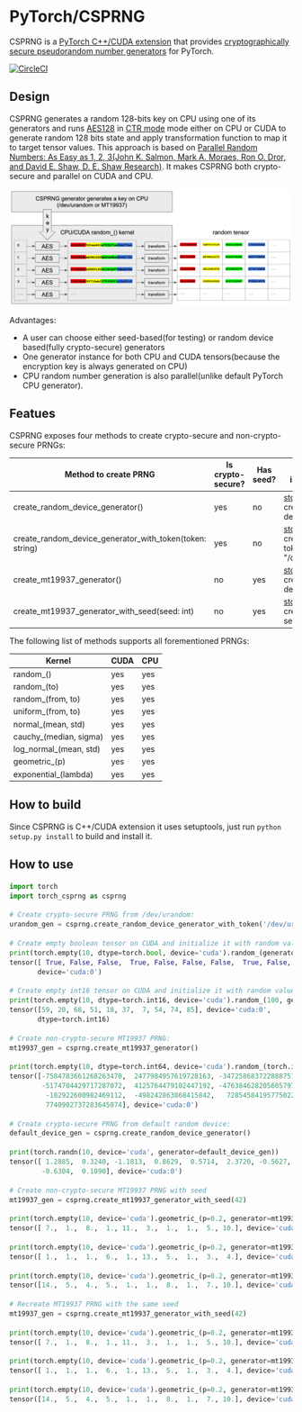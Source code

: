 # PyTorch/CSPRNG

CSPRNG is a [PyTorch C++/CUDA extension](https://pytorch.org/tutorials/advanced/cpp_extension.html) that provides [cryptographically secure pseudorandom number generators](https://en.wikipedia.org/wiki/Cryptographically_secure_pseudorandom_number_generator) for PyTorch.

[![CircleCI](https://circleci.com/gh/pytorch/csprng.svg?style=shield&circle-token=64701692dd7f13f31019612289f0200fdb661dc2)](https://circleci.com/gh/pytorch/csprng)

## Design

CSPRNG generates a random 128-bits key on CPU using one of its generators and runs
[AES128](https://en.wikipedia.org/wiki/Advanced_Encryption_Standard) in [CTR mode](https://en.wikipedia.org/wiki/Block_cipher_mode_of_operation#Counter_(CTR)) 
mode either on CPU or CUDA to generate random 128 bits state and apply transformation function to map it to target tensor values.
This approach is based on [Parallel Random Numbers: As Easy as 1, 2, 3(John K. Salmon, Mark A. Moraes, Ron O. Dror, and David E. Shaw, D. E. Shaw Research)](http://www.thesalmons.org/john/random123/papers/random123sc11.pdf).
It makes CSPRNG both crypto-secure and parallel on CUDA and CPU.

![CSPRNG architecture](.github/csprng_architecture.png)

Advantages:

- A user can choose either seed-based(for testing) or random device based(fully crypto-secure) generators
- One generator instance for both CPU and CUDA tensors(because the encryption key is always generated on CPU)
- CPU random number generation is also parallel(unlike default PyTorch CPU generator).

## Featues

CSPRNG exposes four methods to create crypto-secure and non-crypto-secure PRNGs:

| Method to create PRNG                                    | Is crypto-secure? | Has seed? | Underlying implementation                                                                                                      |
|----------------------------------------------------------|-------------------|-----------|--------------------------------------------------------------------------------------------------------------------------------|
| create_random_device_generator()                         |         yes       |    no     | [std::random_device](https://en.cppreference.com/w/cpp/numeric/random/random_device) created with default constructor          |
| create_random_device_generator_with_token(token: string) |         yes       |    no     | [std::random_device](https://en.cppreference.com/w/cpp/numeric/random/random_device) created with a token(e.g. "/dev/urandom") |
| create_mt19937_generator()                               |         no        |    yes    | [std::mt19937](https://en.cppreference.com/w/cpp/numeric/random/mersenne_twister_engine) created with default constructor      |
| create_mt19937_generator_with_seed(seed: int)            |         no        |    yes    | [std::mt19937](https://en.cppreference.com/w/cpp/numeric/random/mersenne_twister_engine) created with a seed                   |

The following list of methods supports all forementioned PRNGs:

| Kernel                 | CUDA | CPU |
|------------------------|------|-----|
| random_()              | yes  | yes |
| random_(to)            | yes  | yes |
| random_(from, to)      | yes  | yes |
| uniform_(from, to)     | yes  | yes |
| normal_(mean, std)     | yes  | yes |
| cauchy_(median, sigma) | yes  | yes |
| log_normal_(mean, std) | yes  | yes |
| geometric_(p)          | yes  | yes |
| exponential_(lambda)   | yes  | yes |

## How to build

Since CSPRNG is C++/CUDA extension it uses setuptools, just run `python setup.py install` to build and install it.

## How to use

```python
import torch
import torch_csprng as csprng

# Create crypto-secure PRNG from /dev/urandom:
urandom_gen = csprng.create_random_device_generator_with_token('/dev/urandom')

# Create empty boolean tensor on CUDA and initialize it with random values from urandom_gen:
print(torch.empty(10, dtype=torch.bool, device='cuda').random_(generator=urandom_gen))
tensor([ True, False, False,  True, False, False, False,  True, False, False],
       device='cuda:0')

# Create empty int16 tensor on CUDA and initialize it with random values in range [0, 100) from urandom_gen:
print(torch.empty(10, dtype=torch.int16, device='cuda').random_(100, generator=urandom_gen))
tensor([59, 20, 68, 51, 18, 37,  7, 54, 74, 85], device='cuda:0',
       dtype=torch.int16)

# Create non-crypto-secure MT19937 PRNG:
mt19937_gen = csprng.create_mt19937_generator()

print(torch.empty(10, dtype=torch.int64, device='cuda').random_(torch.iinfo(torch.int64).min, to=None, generator=mt19937_gen))
tensor([-7584783661268263470,  2477984957619728163, -3472586837228887516,
        -5174704429717287072,  4125764479102447192, -4763846282056057972,
         -182922600982469112,  -498242863868415842,   728545841957750221,
         7740902737283645074], device='cuda:0')

# Create crypto-secure PRNG from default random device:
default_device_gen = csprng.create_random_device_generator()

print(torch.randn(10, device='cuda', generator=default_device_gen))
tensor([ 1.2885,  0.3240, -1.1813,  0.8629,  0.5714,  2.3720, -0.5627, -0.5551,
        -0.6304,  0.1090], device='cuda:0')

# Create non-crypto-secure MT19937 PRNG with seed
mt19937_gen = csprng.create_mt19937_generator_with_seed(42)

print(torch.empty(10, device='cuda').geometric_(p=0.2, generator=mt19937_gen))
tensor([ 7.,  1.,  8.,  1., 11.,  3.,  1.,  1.,  5., 10.], device='cuda:0')

print(torch.empty(10, device='cuda').geometric_(p=0.2, generator=mt19937_gen))
tensor([ 1.,  1.,  1.,  6.,  1., 13.,  5.,  1.,  3.,  4.], device='cuda:0')

print(torch.empty(10, device='cuda').geometric_(p=0.2, generator=mt19937_gen))
tensor([14.,  5.,  4.,  5.,  1.,  1.,  8.,  1.,  7., 10.], device='cuda:0')

# Recreate MT19937 PRNG with the same seed
mt19937_gen = csprng.create_mt19937_generator_with_seed(42)

print(torch.empty(10, device='cuda').geometric_(p=0.2, generator=mt19937_gen))
tensor([ 7.,  1.,  8.,  1., 11.,  3.,  1.,  1.,  5., 10.], device='cuda:0')

print(torch.empty(10, device='cuda').geometric_(p=0.2, generator=mt19937_gen))
tensor([ 1.,  1.,  1.,  6.,  1., 13.,  5.,  1.,  3.,  4.], device='cuda:0')

print(torch.empty(10, device='cuda').geometric_(p=0.2, generator=mt19937_gen))
tensor([14.,  5.,  4.,  5.,  1.,  1.,  8.,  1.,  7., 10.], device='cuda:0')

```
